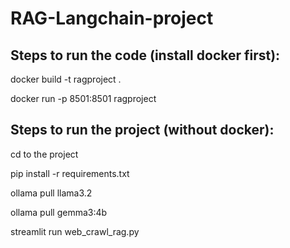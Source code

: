# RAG-Langchain-project

## Steps to run the code (install docker first):

docker build -t ragproject .

docker run -p 8501:8501 ragproject
 
## Steps to run the project (without docker):

cd to the project

pip install -r requirements.txt

ollama pull llama3.2

ollama pull gemma3:4b

streamlit run web_crawl_rag.py
